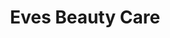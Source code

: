 ---
title: "Eves Beauty Care"
url: /bhubaneswar-municipal-corporation/eves-beauty-care/
shop: Kosmetik
---